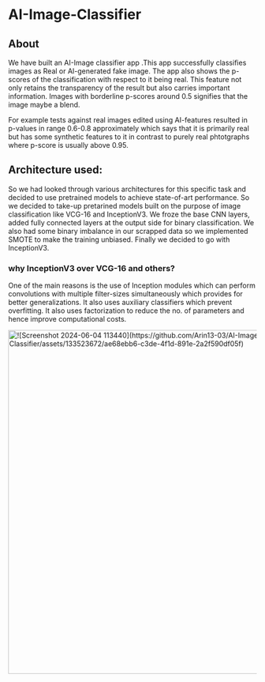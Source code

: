 # AI-Image-Classifier

## About
We have built an AI-Image classifier app .This app successfully classifies images as Real or AI-generated fake image. The app also shows the p-scores of the classification with respect to it being real. This feature not only retains the transparency of the result but also carries important information. Images with borderline p-scores around 0.5 signifies that the image maybe a blend. 

For example tests against real images edited using AI-features resulted in p-values in range 0.6-0.8 approximately which says that it is primarily real but has some synthetic features to it in contrast to purely real phtotgraphs where p-score is usually above 0.95. 

## Architecture used:
So we had looked through various architectures for this specific task and decided to use pretrained models to achieve state-of-art performance.
So we decided to take-up pretarined models built on the purpose of image classification like VCG-16 and InceptionV3. We froze the base CNN layers, added fully connected layers at the output side for binary classification. We also had some binary imbalance in our scrapped data so we implemented SMOTE to make the training unbiased. Finally we decided to go with InceptionV3.

### why InceptionV3 over VCG-16 and others?
One of the main reasons is the use of Inception modules which can perform convolutions with multiple filter-sizes simultaneously which provides for better generalizations. It also uses auxiliary classifiers which prevent overfitting. It also uses factorization to reduce the no. of parameters and hence improve computational costs.


<img width="696" alt="![Screenshot 2024-06-04 113440](https://github.com/Arin13-03/AI-Image-Classifier/assets/133523672/ae68ebb6-c3de-4f1d-891e-2a2f590df05f)
" >

